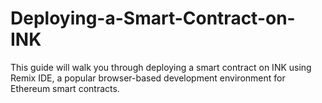 # Deploying-a-Smart-Contract-on-INK
This guide will walk you through deploying a smart contract on INK using Remix IDE, a popular browser-based development environment for Ethereum smart contracts.
